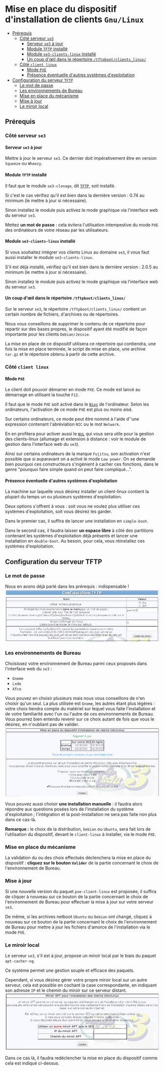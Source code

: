 # Mise en place du dispositif d'installation de clients `Gnu/Linux`


* [Prérequis](#prérequis)
    * [Côté serveur `se3`](#côté-serveur-se3)
        * [Serveur `se3` à jour](#serveur-se3-à-jour)
        * [Module `TFTP` installé](#module-tftp-installé)
        * [Module `se3-clients-linux` installé](#module-se3-clients-linux-installé)
        * [Un coup d'œil dans le répertoire `/tftpboot/clients_linux/`](#un-coup-dœil-dans-le-répertoire-tftpbootclients_linux)
    * [Côté `client linux`](#côté-client-linux)
        * [Mode `PXE`](#mode-pxe)
        * [Présence éventuelle d'autres systèmes d'exploitation](#présence-éventuelle-dautres-systèmes-dexploitation)
* [Configuration du serveur `TFTP`](#configuration-du-serveur-tftp)
    * [Le mot de passe](#le-mot-de-passe)
    * [Les environnements de Bureau](#les-environnements-de-bureau)
    * [Mise en place du mécanisme](#mise-en-place-du-mécanisme)
    * [Mise à jour](#mise-à-jour)
    * [Le miroir local](#le-miroir-local)



## Prérequis

### Côté serveur `se3`

#### Serveur `se3` à jour

Mettre à jour le serveur `se3`. Ce dernier doit impérativement être en version `Squeeze` ou `Wheezy`.


#### Module `TFTP` installé

Il faut que le module `se3-clonage`, dit [`TFTP`](https://fr.wikipedia.org/wiki/Trivial_File_Transfer_Protocol), soit installé.

Si c'est le cas vérifiez qu'il est bien dans la dernière version : 0.74 au minimum (le mettre à jour si nécessaire).

Sinon installez le module puis activez le mode graphique via l'interface web du serveur `se3`.

Mettez **un mot de passe** : cela évitera l'utilisation intempestive du mode `PXE` des ordinateurs de votre réseau par les utilisateurs.


#### Module `se3-clients-linux` installé

Si vous souhaitez intégrer vos clients Linux au domaine `se3`, il vous faut aussi installer le module `se3-clients-linux`.

S'il est déjà installé, vérifiez qu'il est bien dans la dernière version : 2.0.5 au minimum (le mettre à jour si nécessaire).

Sinon installez le module puis activez le mode graphique via l'interface web du serveur `se3`.


#### Un coup d'œil dans le répertoire `/tftpboot/clients_linux/`

Sur le serveur `se3`, le répertoire `/tftpboot/clients_linux/` contient un certain nombre de fichiers, d'archives ou de répertoires.

Nous vous conseillons de supprimer le contenu de ce répertoire pour repartir sur des bases propres, le dispositif ayant été modifié de façon importante pour les clients `Debian/Jessie`.

La mise en place de ce dispositif utilisera ce répertoire qui contiendra, une fois la mise en place terminée, le script de mise en place, une archive `tar.gz` et le répertoire obtenu à partir de cette archive.


### Côté `client linux`

#### Mode `PXE`

Le client doit pouvoir démarrer en mode `PXE`. Ce mode est lancé au démarrage en utilisant la touche `F12`.

Il faut que le mode `PXE` soit activé dans le [`Bios`](https://fr.wikipedia.org/wiki/Basic_Input_Output_System) de l'ordinateur. Selon les ordinateurs, l'activation de ce mode `PXE` est plus ou moins aisé.

Sur certains ordinateurs, ce mode peut être nommé à l'aide d''une expression contenant l'abréviation `NIC` ou le mot `Network`.

En en profitera pour activer aussi le [`WoL`](https://fr.wikipedia.org/wiki/Wake-on-LAN) qui vous sera utile pour la gestion des clients-linux (allumage et extension à distance : voir le module de gestion dans l'interface web du `se3`).

Ainsi sur certains ordinateurs de la marque `Fujitsu`, son activation n'est possible que si auparavant on a activé le mode `Low power`. On se demande bien pourquoi ces constructeurs s'ingénient à cacher ces fonctions, dans le genre "pourquoi faire simple quand on peut faire compliqué…".


#### Présence éventuelle d'autres systèmes d'exploitation

La machine sur laquelle vous désirez installer un client-linux contient la plupart du temps un ou plusieurs systèmes d'exploitation.

Deux options s'offrent à vous : soit vous ne voulez plus utiliser ces systèmes d'exploitation, soit vous désirez les garder.

Dans le premier cas, il suffira de lancer une installation en `simple-boot`.

Dans le second cas, il faudra laisser **un espace libre** à côté des partitions contenant les systèmes d'exploitation déjà présents et lancer une installation en `double-boot`. Au besoin, pour cela, vous réinstallez ces systèmes d'exploitation.


## Configuration du serveur TFTP

### Le mot de passe

Nous en avons déjà parlé dans les prérequis : indispensable !
![module tftp mot de passe](/doc/images/pxe_tftp_01.png)

### Les environnements de Bureau

Choisissez votre environnement de Bureau parmi ceux proposés dans l'interface web du `se3` :

* `Gnome`
* `Lxde`
* `Xfce`

Vous pouvez en choisir plusieurs mais nous vous conseillons de n'en choisir qu'un seul. La plus utilisée est `Gnome`, les autres étant plus légères : votre choix tiendra compte du matériel sur lequel vous faite l'installation et de votre familiarité avec l'un ou l'autre de ces environnements de Bureau. Vous pourrez bien entendu revenir sur ce choix autant de fois que vous le désirez, en n'oubliant pas de valider.
![module tftp mot de passe](/doc/images/pxe_tftp_02.png)

Vous pouvez aussi choisir **une installation manuelle** : il faudra alors répondre aux questions posées lors de l'installation du système d'exploitation ; l'intégration et la post-installation ne sera pas faite non plus dans ce cas-là.

**Remarque :** le choix de la distribution, `Debian` ou `Ubuntu`, sera fait lors de l'utilisation du dispositif, devant le `client-linux` à installer, via le mode `PXE`.


### Mise en place du mécanisme

La validation du ou des choix effectués déclenchera la mise en place du dispositif : **cliquez sur le bouton `Valider`** de la partie concernant le choix de l'environnement de Bureau.


### Mise à jour

Si une nouvelle version du paquet `pxe-client-linux` est proposée, il suffira de cliquer à nouveau sur ce bouton de la partie concernant le choix de l'environnement de Bureau pour effectuer la mise à jour sur votre serveur `se3`.

De même, si les archives netboot `Ubuntu` ou `Debian` ont changé, cliquez à nouveau sur ce bouton de la partie concernant le choix de l'environnement de Bureau pour mettre à jour les fichiers d'amorce de l'installation via le mode `PXE`.


### Le miroir local

Le serveur `se3`, s'il est à jour, propose un miroir local par le biais du paquet `apt-cacher-ng`.

Ce système permet une gestion souple et efficace des paquets.

Cependant, si vous désirez gérer votre propre miroir local sur un autre serveur, cela est possible en cochant la case correspondante, en indiquant son adresse `IP` et le chemin du miroir sur ce serveur distant.
![module tftp mot de passe](/doc/images/pxe_tftp_03.png)

Dans ce cas là, il faudra redéclencher la mise en place du dispositif comme cela est indiqué ci-dessus.


